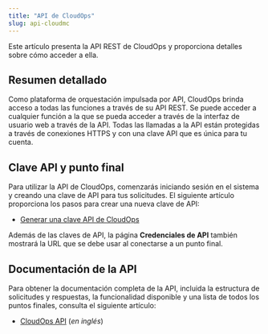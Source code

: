 ```yaml
---
title: "API de CloudOps"
slug: api-cloudmc
---
```



Este artículo presenta la API REST de CloudOps y proporciona detalles sobre cómo acceder a ella.

## Resumen detallado

Como plataforma de orquestación impulsada por API, CloudOps brinda acceso a todas las funciones a través de su API REST. Se puede acceder a cualquier función a la que se pueda acceder a través de la interfaz de usuario web a través de la API. Todas las llamadas a la API están protegidas a través de conexiones HTTPS y con una clave API que es única para tu cuenta.

## Clave API y punto final

Para utilizar la API de CloudOps, comenzarás iniciando sesión en el sistema y creando una clave de API para tus solicitudes. El siguiente artículo proporciona los pasos para crear una nueva clave de API:

- [Generar una clave API de CloudOps](../how-to/how-to-cloudmc-api-key.md)

Además de las claves de API, la página **Credenciales de API** también mostrará la URL que se debe usar al conectarse a un punto final.

## Documentación de la API

Para obtener la documentación completa de la API, incluida la estructura de solicitudes y respuestas, la funcionalidad disponible y una lista de todos los puntos finales, consulta el siguiente artículo:

-   <a href="https://cloudops.github.io/cloudmc-api-docs/#getting-started" target="_blank">CloudOps API</a> (*en inglés*)

